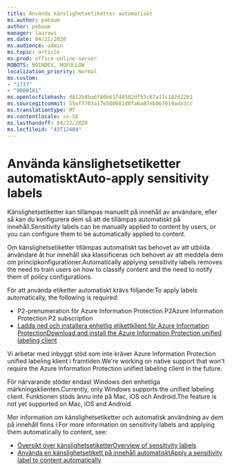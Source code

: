 ```yaml
---
title: Använda känslighetsetiketter automatiskt
ms.author: pebaum
author: pebaum
manager: laurawi
ms.date: 04/21/2020
ms.audience: admin
ms.topic: article
ms.prod: office-online-server
ROBOTS: NOINDEX, NOFOLLOW
localization_priority: Normal
ms.custom:
- "1737"
- "9000181"
ms.openlocfilehash: d812b8ba6f80b61f48502df53c67a17c102d22b1
ms.sourcegitcommit: 55eff703a17e500681d8fa6a87eb067019ade3cc
ms.translationtype: MT
ms.contentlocale: sv-SE
ms.lasthandoff: 04/22/2020
ms.locfileid: "43712404"
---
```

# <a name="auto-apply-sensitivity-labels"></a><span data-ttu-id="aed5e-102">Använda känslighetsetiketter automatiskt</span><span class="sxs-lookup"><span data-stu-id="aed5e-102">Auto-apply sensitivity labels</span></span>

<span data-ttu-id="aed5e-103">Känslighetsetiketter kan tillämpas manuellt på innehåll av användare, eller så kan du konfigurera dem så att de tillämpas automatiskt på innehåll.</span><span class="sxs-lookup"><span data-stu-id="aed5e-103">Sensitivity labels can be manually applied to content by users, or you can configure them to be automatically applied to content.</span></span>

<span data-ttu-id="aed5e-104">Om känslighetsetiketter tillämpas automatiskt tas behovet av att utbilda användare åt hur innehåll ska klassificeras och behovet av att meddela dem om principkonfigurationer.</span><span class="sxs-lookup"><span data-stu-id="aed5e-104">Automatically applying sensitivity labels removes the need to train users on how to classify content and the need to notify them of policy configurations.</span></span>

<span data-ttu-id="aed5e-105">För att använda etiketter automatiskt krävs följande:</span><span class="sxs-lookup"><span data-stu-id="aed5e-105">To apply labels automatically, the following is required:</span></span>

- <span data-ttu-id="aed5e-106">P2-prenumeration för Azure Information Protection P2</span><span class="sxs-lookup"><span data-stu-id="aed5e-106">Azure Information Protection P2 subscription</span></span>
- [<span data-ttu-id="aed5e-107">Ladda ned och installera enhetlig etikettklient för Azure Information Protection</span><span class="sxs-lookup"><span data-stu-id="aed5e-107">Download and install the Azure Information Protection unified labeling client</span></span>](https://docs.microsoft.com/azure/information-protection/rms-client/install-unifiedlabelingclient-app)

<span data-ttu-id="aed5e-108">Vi arbetar med inbyggt stöd som inte kräver Azure Information Protection unified labeling klient i framtiden.</span><span class="sxs-lookup"><span data-stu-id="aed5e-108">We're working on native support that won't require the Azure Information Protection unified labeling client in the future.</span></span>

<span data-ttu-id="aed5e-109">För närvarande stöder endast Windows den enhetliga märkningsklienten.</span><span class="sxs-lookup"><span data-stu-id="aed5e-109">Currently, only Windows supports the unified labeling client.</span></span>  <span data-ttu-id="aed5e-110">Funktionen stöds ännu inte på Mac, iOS och Android.</span><span class="sxs-lookup"><span data-stu-id="aed5e-110">The feature is not yet supported on Mac, iOS and Android.</span></span>

<span data-ttu-id="aed5e-111">Mer information om känslighetsetiketter och automatisk användning av dem på innehåll finns i:</span><span class="sxs-lookup"><span data-stu-id="aed5e-111">For more information on sensitivity labels and applying them automatically to content,  see:</span></span>

- [<span data-ttu-id="aed5e-112">Översikt över känslighetsetiketter</span><span class="sxs-lookup"><span data-stu-id="aed5e-112">Overview of sensitivity labels</span></span>](https://docs.microsoft.com/office365/securitycompliance/sensitivity-labels)
- [<span data-ttu-id="aed5e-113">Använda en känslighetsetikett på innehåll automatiskt</span><span class="sxs-lookup"><span data-stu-id="aed5e-113">Apply a sensitivity label to content automatically</span></span>](https://docs.microsoft.com/office365/securitycompliance/apply_sensitivity_label_automatically)